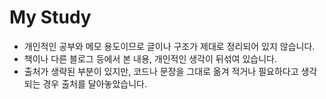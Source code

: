 # My Study
- 개인적인 공부와 메모 용도이므로 글이나 구조가 제대로 정리되어 있지 않습니다. 
- 책이나 다른 블로그 등에서 본 내용, 개인적인 생각이 뒤섞여 있습니다.
- 출처가 생략된 부분이 있지만, 코드나 문장을 그대로 옮겨 적거나 필요하다고 생각되는 경우 출처를 달아놓았습니다. 

